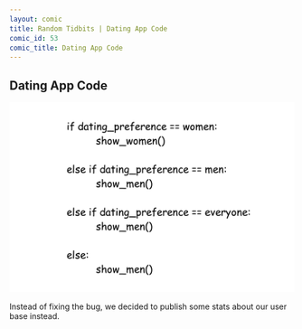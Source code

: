 ```yaml
---
layout: comic
title: Random Tidbits | Dating App Code
comic_id: 53
comic_title: Dating App Code
---
```


## Dating App Code

<img id="img53" class="img-fluid" src="/assets/images/53.png">

Instead of fixing the bug, we decided to publish some stats about our user base instead.
